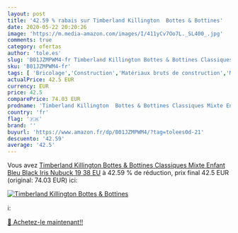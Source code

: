 ```yaml
---
layout: post
title: '42.59 % rabais sur Timberland Killington  Bottes & Bottines'
date: 2020-05-22 20:20:26
image: 'https://m.media-amazon.com/images/I/411yCv7Oo7L._SL400_.jpg'
comments: true
category: ofertas
author: 'tole.es'
slug: 'B01JZMPWM4-fr Timberland Killington Bottes & Bottines Classiques Mixte...'
sku: 'B01JZMPWM4-fr'
tags: [ 'Bricolage','Construction','Matériaux bruts de construction','Matériel de construction', ]
actualPrice: 42.5 EUR
currency: EUR
price: 42.5
comparePrice: 74.03 EUR
prodname: 'Timberland Killington  Bottes & Bottines Classiques Mixte Enfant  Bleu  Black Iris Nubuck 19   38 EU'
country: 'fr'
flag: '🇫🇷'
brand: ''
buyurl: 'https://www.amazon.fr/dp/B01JZMPWM4/?tag=tolees0d-21'
descuento: '42.59'
average: '42.5'
---
```


Vous avez [Timberland Killington  Bottes & Bottines Classiques Mixte Enfant  Bleu  Black Iris Nubuck 19   38 EU](https://www.amazon.fr/dp/B01JZMPWM4/?tag=tolees0d-21)  à  42.59 % de réduction, prix final  42.5 EUR (original: 74.03 EUR) ici:

[![Timberland Killington  Bottes & Bottines](https://m.media-amazon.com/images/I/411yCv7Oo7L._SL400_.jpg)](https://www.amazon.fr/dp/B01JZMPWM4/?tag=tolees0d-21)

ℹ️:


[🛒 Achetez-le maintenant!!](https://www.amazon.fr/dp/B01JZMPWM4/?tag=tolees0d-21)
